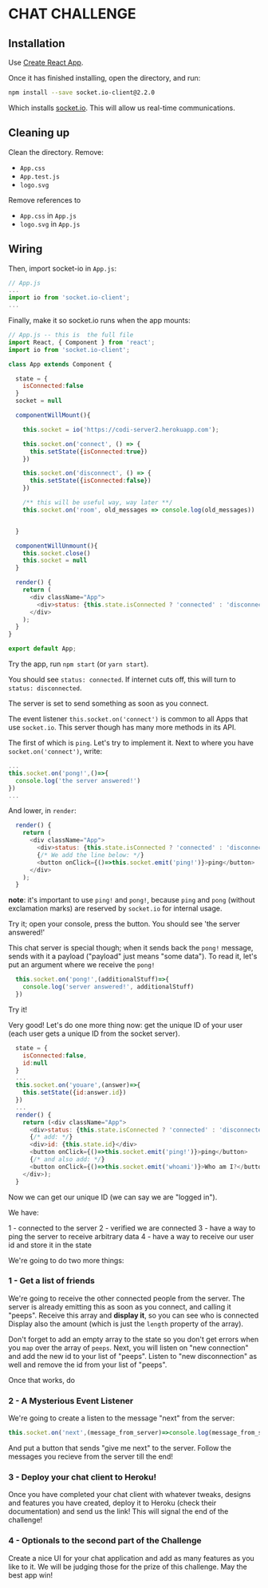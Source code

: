 # CHAT CHALLENGE


## Installation

Use [Create React App](https://github.com/facebook/create-react-app).

Once it has finished installing, open the directory, and run:

```sh
npm install --save socket.io-client@2.2.0
```

Which installs [socket.io](https://socket.io/). This will allow us real-time communications.

## Cleaning up

Clean the directory. Remove:
- `App.css`
- `App.test.js`
- `logo.svg`

Remove references to
- `App.css` in `App.js`
- `logo.svg` in `App.js`

## Wiring

Then, import socket-io in `App.js`:

```js
// App.js
...
import io from 'socket.io-client';
...
```

Finally, make it so socket.io runs when the app mounts:

```js
// App.js -- this is  the full file
import React, { Component } from 'react';
import io from 'socket.io-client';

class App extends Component {

  state = {
    isConnected:false
  }
  socket = null

  componentWillMount(){

    this.socket = io('https://codi-server2.herokuapp.com');

    this.socket.on('connect', () => {
      this.setState({isConnected:true})
    })

    this.socket.on('disconnect', () => {
      this.setState({isConnected:false})
    })

    /** this will be useful way, way later **/
    this.socket.on('room', old_messages => console.log(old_messages))


  }

  componentWillUnmount(){
    this.socket.close()
    this.socket = null
  }

  render() {
    return (
      <div className="App">
        <div>status: {this.state.isConnected ? 'connected' : 'disconnected'}</div>
      </div>
    );
  }
}

export default App;

```

Try the app, run `npm start` (or `yarn start`).

You should see `status: connected`. If internet cuts off, this will turn to `status: disconnected`.

The server is set to send something as soon as you connect.

The event listener `this.socket.on('connect')` is common to all Apps that use `socket.io`. This server though has many more methods in its API.

The first of which is `ping`. Let's try to implement it. Next to where you have `socket.on('connect')`, write:

```js
...
this.socket.on('pong!',()=>{
  console.log('the server answered!')
})
...
```

And lower, in `render`:

```js
  render() {
    return (
      <div className="App">
        <div>status: {this.state.isConnected ? 'connected' : 'disconnected'}</div>
        {/* We add the line below: */}
        <button onClick={()=>this.socket.emit('ping!')}>ping</button>
      </div>
    );
  }
```

**note**: it's important to use `ping!` and `pong!`, because `ping` and `pong` (without exclamation marks) are reserved by `socket.io` for internal usage.

Try it; open your console, press the button. You should see 'the server answered!'

This chat server is special though; when it sends back the `pong!` message, sends with it a payload ("payload" just means "some data"). To read it, let's put an argument where we receive the `pong!`

```js
  this.socket.on('pong!',(additionalStuff)=>{
    console.log('server answered!', additionalStuff)
  })
```

Try it!

Very good! Let's do one more thing now: get the unique ID of your user (each user gets a unique ID from the socket server).

```js
  state = {
    isConnected:false,
    id:null
  }
  ...
  this.socket.on('youare',(answer)=>{
    this.setState({id:answer.id})
  })
  ...
  render() {
    return (<div className="App">
      <div>status: {this.state.isConnected ? 'connected' : 'disconnected'}</div>
      {/* add: */}
      <div>id: {this.state.id}</div>
      <button onClick={()=>this.socket.emit('ping!')}>ping</button>
      {/* and also add: */}
      <button onClick={()=>this.socket.emit('whoami')}>Who am I?</button>
    </div>);
  }
```

Now we can get our unique ID (we can say we are "logged in").

We have:

1 - connected to the server
2 - verified we are connected
3 - have a way to ping the server to receive arbitrary data
4 - have a way to receive our user id and store it in the state

We're going to do two more things:

### 1 - Get a list of friends

We're going to receive the other connected people from the server. The server is already emitting this as soon as you connect, and calling it "peeps". Receive this array and **display it**, so you can see who is connected Display also the amount (which is just the `length` property of the array).  

Don't forget to add an empty array to the state so you don't get errors when you `map` over the array of `peeps`.
Next, you will listen on "new connection" and add the new id to your list of "peeps". Listen to "new disconnection" as well and remove the id from your list of "peeps".

Once that works, do 

### 2 - A Mysterious Event Listener

We're going to create a listen to the message "next" from the server:

```js
this.socket.on('next',(message_from_server)=>console.log(message_from_server))
```

And put a button that sends "give me next" to the server.
Follow the messages you recieve from the server till the end!

### 3 - Deploy your chat client to Heroku!

Once you have completed your chat client with whatever tweaks, designs and features you have created, deploy it to Heroku (check their documentation) and send us the link! This will signal the end of the challenge!

### 4 - Optionals to the second part of the Challenge

Create a nice UI for your chat application and add as many features as you like to it. We will be judging those for the  prize of this challenge. May the best app win!